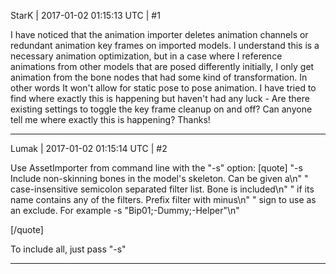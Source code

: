 StarK | 2017-01-02 01:15:13 UTC | #1

I have noticed that the animation importer deletes animation channels or redundant animation key frames on imported models. I understand this is a necessary  animation optimization, but in a case where I reference animations from other models that are posed differently initially, I only get animation from the bone nodes that had some kind of transformation. In other words It won't allow for static pose to pose animation. I have tried to find where exactly this is happening but haven't had any luck - Are there existing settings to toggle the key frame cleanup on and off? Can anyone tell me where exactly this is happening? Thanks!

-------------------------

Lumak | 2017-01-02 01:15:14 UTC | #2

Use AssetImporter from command line with the "-s" option:
[quote]
            "-s <filter> Include non-skinning bones in the model's skeleton. Can be given a\n"
            "            case-insensitive semicolon separated filter list. Bone is included\n"
            "            if its name contains any of the filters. Prefix filter with minus\n"
            "            sign to use as an exclude. For example -s \"Bip01;-Dummy;-Helper\"\n"

[/quote]

To include all, just pass "-s"

-------------------------

